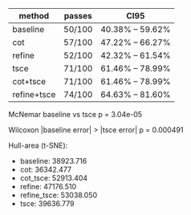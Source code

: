 | method | passes | CI95 |
|--------|--------|------|
| baseline   | 50/100 | 40.38% – 59.62% |
| cot        | 57/100 | 47.22% – 66.27% |
| refine     | 52/100 | 42.32% – 61.54% |
| tsce       | 71/100 | 61.46% – 78.99% |
| cot+tsce   | 71/100 | 61.46% – 78.99% |
| refine+tsce | 74/100 | 64.63% – 81.60% |

McNemar baseline vs tsce p = 3.04e-05

Wilcoxon |baseline error| > |tsce error| p = 0.000491

Hull-area (t-SNE):
* baseline: 38923.716
* cot: 36342.477
* cot_tsce: 52913.404
* refine: 47176.510
* refine_tsce: 53038.050
* tsce: 39636.779
